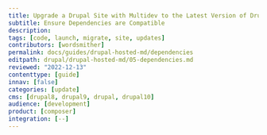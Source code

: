 ```yaml
---
title: Upgrade a Drupal Site with Multidev to the Latest Version of Drupal Using Multidev
subtitle: Ensure Dependencies are Compatible
description: 
tags: [code, launch, migrate, site, updates]
contributors: [wordsmither]
permalink: docs/guides/drupal-hosted-md/dependencies
editpath: drupal/drupal-hosted-md/05-dependencies.md
reviewed: "2022-12-13"
contenttype: [guide]
innav: [false]
categories: [update]
cms: [drupal8, drupal9, drupal, drupal10]
audience: [development]
product: [composer]
integration: [--]
---
```


<Partial file="drupal/dependencies-compatible.md" />
